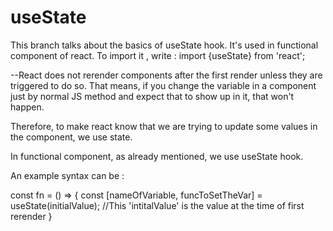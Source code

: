 # useState

This branch talks about the basics of useState hook. It's used in functional component of react.
To import it , write :
import {useState} from 'react';

--React does not rerender components after the first render unless they are triggered to do so. That means, if you change the variable in a component just by normal JS method and expect that to show up in it, that won't happen. 

Therefore, to make react know that we are trying to update some values in the component, we use state. 

In functional component, as already mentioned, we use useState hook.

An example syntax can be : 

const fn = () => {
    const [nameOfVariable, funcToSetTheVar] = useState(initialValue);
    //This 'intitalValue' is the value at the time of first rerender
}